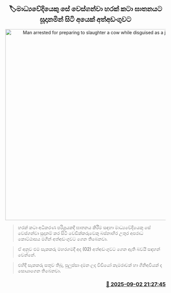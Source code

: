 <p align='center'><b><h2 align='center' title='Man arrested for preparing to slaughter a cow while disguised as a journalist'>🏷මාධ්‍යවේදියෙකු සේ වෙස්ගන්වා හරක් කටා ඝාතනයට සූදානමින් සිටි අයෙක් අත්අඩංගුවට</h2></b></p>
<p align='center'><img src='https://helakuru.sgp1.cdn.digitaloceanspaces.com/esana/images/lib/harakkata-new.jpg' width='600' alt='Man arrested for preparing to slaughter a cow while disguised as a journalist'></p>

> හරක් කටා අධිකරණ පරිශ්‍රයකදී ඝාතනය කිරීම සඳහා මාධ්‍යවේදියෙකු සේ වෙස්ගන්වා සූදානම් කර සිටි වෙඩික්කරුවෙකු බස්නාහිර උතුර අපරාධ කොට්ඨාසය මගින් අත්අඩංගුවට ගෙන තිබෙනවා.

> ඒ අනුව එම සැකකරු මහරගමදී අද (02) අත්අඩංගුවට ගෙන ඇති බවයි සඳහන් වෙන්නේ.

> එහිදී සැකකරු සතුව තිබූ, පුලුස්සා දමන ලද විඩියෝ කැමරාවක් හා ගිනිඅවියක් ද සොයාගෙන තිබෙනවා.



<h3 align='right'><a href='https://www.helakuru.lk/esana/p/113289/'>📅 2025-09-02 21:27:45</a></h3>
